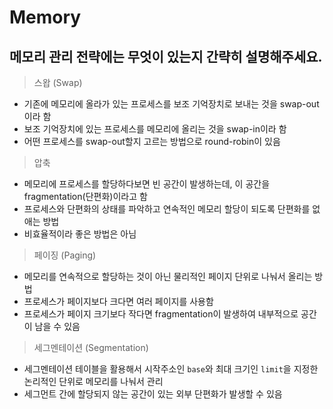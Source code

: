 # Memory

## 메모리 관리 전략에는 무엇이 있는지 간략히 설명해주세요.

> 스왑 (Swap)

- 기존에 메모리에 올라가 있는 프로세스를 보조 기억장치로 보내는 것을 swap-out이라 함
- 보조 기억장치에 있는 프로세스를 메모리에 올리는 것을 swap-in이라 함
- 어떤 프로세스를 swap-out할지 고르는 방법으로 round-robin이 있음

> 압축

- 메모리에 프로세스를 할당하다보면 빈 공간이 발생하는데, 이 공간을 fragmentation(단편화)이라고 함
- 프로세스와 단편화의 상태를 파악하고 연속적인 메모리 할당이 되도록 단편화를 없애는 방법
- 비효율적이라 좋은 방법은 아님

> 페이징 (Paging)

- 메모리를 연속적으로 할당하는 것이 아닌 물리적인 페이지 단위로 나눠서 올리는 방법
- 프로세스가 페이지보다 크다면 여러 페이지를 사용함
- 프로세스가 페이지 크기보다 작다면 fragmentation이 발생하여 내부적으로 공간이 남을 수 있음

> 세그멘테이션 (Segmentation)

- 세그멘테이션 테이블을 활용해서 시작주소인 `base`와 최대 크기인 `limit`을 지정한 논리적인 단위로 메모리를 나눠서 관리
- 세그먼트 간에 할당되지 않는 공간이 있는 외부 단편화가 발생할 수 있음